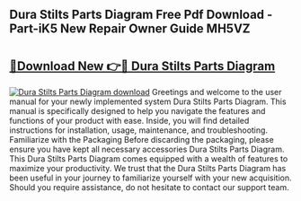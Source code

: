 ## Dura Stilts Parts Diagram Free Pdf Download - Part-iK5 New Repair Owner Guide MH5VZ

# <h2><a href="http://dfs97xb.blite.top/?on=Dura+Stilts+Parts+Diagram">🔗Download New 👉🔴 Dura Stilts Parts Diagram</a></h2>

[![Dura Stilts Parts Diagram download](https://i.imgur.com/lujVjoI.png)](http://dfs97xb.blite.top/?on=Dura+Stilts+Parts+Diagram)
Greetings and welcome to the user manual for your newly implemented system Dura Stilts Parts Diagram. This manual is specifically designed to help you navigate the features and functions of your product with ease. Inside, you will find detailed instructions for installation, usage, maintenance, and troubleshooting. Familiarize with the Packaging Before discarding the packaging, please ensure you have kept all necessary accessories Dura Stilts Parts Diagram. This Dura Stilts Parts Diagram comes equipped with a wealth of features to maximize your productivity. We trust that the Dura Stilts Parts Diagram has been useful in your journey to familiarize yourself with your new acquisition. Should you require assistance, do not hesitate to contact our support team.
